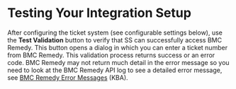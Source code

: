 [title]: # (Testing Your Integration Setup)
[tags]: # (BMC Remedy)
[priority]: # (20)

# Testing Your Integration Setup

After configuring the ticket system (see configurable settings below), use the **Test Validation** button to verify that SS can successfully access BMC Remedy. This button opens a dialog in which you can enter a ticket number from BMC Remedy. This validation process returns success or an error code. BMC Remedy may not return much detail in the error message so you need to look at the BMC Remedy API log to see a detailed error message, see [BMC Remedy Error Messages](https://updates.thycotic.net/links.ashx?TicketingSystemBmcRemedyErrors) (KBA).
